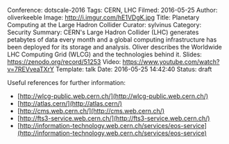 Conference: dotscale-2016
Tags: CERN, LHC
Filmed: 2016-05-25
Author: oliverkeeble
Image: http://i.imgur.com/hE1VDgK.jpg
Title: Planetary Computing at the Large Hadron Collider
Curator: sylvinus
Category: Security
Summary: CERN's Large Hadron Collider (LHC) generates petabytes of data every month and a global computing infrastructure has been deployed for its storage and analysis. Oliver describes the Worldwide LHC Computing Grid (WLCG) and the technologies behind it.
Slides: https://zenodo.org/record/51253
Video: https://www.youtube.com/watch?v=7REVveaTXrY
Template: talk
Date: 2016-05-25 14:42:40
Status: draft

Useful references for further information:
- [http://wlcg-public.web.cern.ch/](http://wlcg-public.web.cern.ch/)
- [http://atlas.cern/](http://atlas.cern/)
- [http://cms.web.cern.ch/](http://cms.web.cern.ch/)
- [http://fts3-service.web.cern.ch/](http://fts3-service.web.cern.ch/)
- [http://information-technology.web.cern.ch/services/eos-service](http://information-technology.web.cern.ch/services/eos-service)